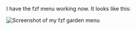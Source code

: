 
I have the fzf menu working now. It looks like this:

![Screenshot of my fzf garden menu](https://grant-uploader.s3.amazonaws.com/2024-06-16-12-35-57-2000.jpg)
